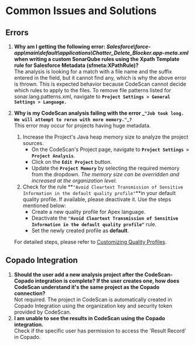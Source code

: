 # Common Issues and Solutions

## Errors <a href="#error-salesforceforceappmaindefaultapplicationschatterdeleteblockerappmetaxml" id="error-salesforceforceappmaindefaultapplicationschatterdeleteblockerappmetaxml"></a>

1. **Why am I getting the following error: **_**Salesforce\force-app\main\default\applications\Chatter\_Delete\_Blocker.app-meta.xml**_** when writing a custom SonarQube rules using the Xpath Template rule for Salesforce Metadata (sfmeta:XPathRule)?**\
   The analysis is looking for a match with a file name and the suffix entered in the field, but it cannot find any, which is why the above error is thrown. This is expected behavior because CodeScan cannot decide which rules to apply to the files. To remove file patterns listed for sonar.lang.patterns.xml, navigate to **`Project Settings > General Settings > Language.`**
2.  **Why is my CodeScan analysis failing with the error **_**`"Job took long. We will attempt to rerun with more memory."`**_**`?`**\
    This error may occur for projects having huge metadata.

    1. Increase the Project's Java heap memory size to analyze the project sources.&#x20;
       * On the CodeScan's Project page, navigate to **`Project Settings > Project Analysis`**.
       * Click on the **`Edit Project`** button.
       * Update the **`Project Memory`** by selecting the required memory from the dropdown. _The memory size can be overridden and increased at the organization level._
    2. Check for the rule **`"Avoid Cleartext Transmission of Sensitive Information in the default quality profile"`**in your default quality profile. If available, please deactivate it. Use the steps mentioned below:
       * Create a new quality profile for Apex language.
       * Deactivate the **`"Avoid Cleartext Transmission of Sensitive Information in the default quality profile"`** rule.
       * Set the newly created profile as **default**.

    For detailed steps, please refer to [Customizing Quality Profiles](https://knowledgebase.autorabit.com/codescan/docs/customizing-quality-profiles).

## Copado Integration <a href="#faqs" id="faqs"></a>

1. **Should the user add a new analysis project after the CodeScan-Copado integration is complete? If the user creates one, how does CodeScan understand it's the same project as the Copado connection?**\
   Not required. The project in CodeScan is automatically created in Copado Integration using the organization key and security token provided by CodeScan.
2. **I am unable to see the results in CodeScan using the Copado integration.**\
   Check if the specific user has permission to access the 'Result Record' in Copado.

